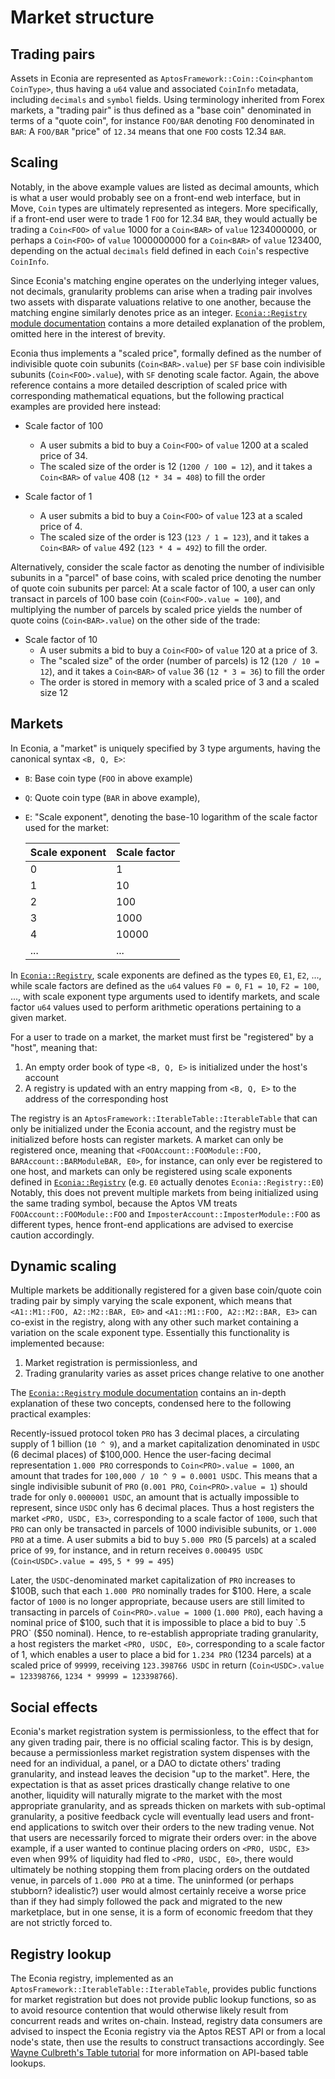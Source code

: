 # Market structure

## Trading pairs

Assets in Econia are represented as `AptosFramework::Coin::Coin<phantom CoinType>`, thus having a `u64` value and associated `CoinInfo` metadata, including `decimals` and `symbol` fields.
Using terminology inherited from Forex markets, a "trading pair" is thus defined as a "base coin" denominated in terms of a "quote coin", for instance `FOO/BAR` denoting `FOO` denominated in `BAR`:
A `FOO/BAR` "price" of `12.34` means that one `FOO` costs 12.34 `BAR`.

## Scaling

Notably, in the above example values are listed as decimal amounts, which is what a user would probably see on a front-end web interface, but in Move, `Coin` types are ultimately represented as integers.
More specifically, if a front-end user were to trade 1 `FOO` for 12.34 `BAR`, they would actually be trading a `Coin<FOO>` of `value` 1000 for a `Coin<BAR>` of `value` 1234000000, or perhaps a `Coin<FOO>` of `value` 1000000000 for a `Coin<BAR>` of `value` 123400, depending on the actual `decimals` field defined in each `Coin`'s respective `CoinInfo`.

Since Econia's matching engine operates on the underlying integer values, not decimals, granularity problems can arise when a trading pair involves two assets with disparate valuations relative to one another, because the matching engine similarly denotes price as an integer.
[`Econia::Registry` module documentation](../../../src/move/econia/build/Econia/docs/Registry.md) contains a more detailed explanation of the problem, omitted here in the interest of brevity.

Econia thus implements a "scaled price", formally defined as the number of indivisible quote coin subunits (`Coin<BAR>.value`) per `SF` base coin indivisible subunits (`Coin<FOO>.value`), with `SF` denoting scale factor.
Again, the above reference contains a more detailed description of scaled price with corresponding mathematical equations, but the following practical examples are provided here instead:

* Scale factor of 100
    * A user submits a bid to buy a `Coin<FOO>` of `value` 1200 at a scaled price of 34.
    * The scaled size of the order is 12 (`1200 / 100 = 12`), and it takes a `Coin<BAR>` of `value` 408 (`12 * 34 = 408`) to fill the order

* Scale factor of 1
    * A user submits a bid to buy a `Coin<FOO>` of `value` 123 at a scaled price of 4.
    * The scaled size of the order is 123 (`123 / 1 = 123`), and it takes a `Coin<BAR>` of `value` 492 (`123 * 4 = 492`) to fill the order.

Alternatively, consider the scale factor as denoting the number of indivisible subunits in a "parcel" of base coins, with scaled price denoting the number of quote coin subunits per parcel:
At a scale factor of 100, a user can only transact in parcels of 100 base coin (`Coin<FOO>.value = 100`), and multiplying the number of parcels by scaled price yields the number of quote coins (`Coin<BAR>.value`) on the other side of the trade:

* Scale factor of 10
    * A user submits a bid to buy a `Coin<FOO>` of `value` 120 at a price of 3.
    * The "scaled size" of the order (number of parcels) is 12 (`120 / 10 = 12`), and it takes a `Coin<BAR>` of `value` 36 (`12 * 3 = 36`) to fill the order
    * The order is stored in memory with a scaled price of 3 and a scaled size 12

## Markets

In Econia, a "market" is uniquely specified by 3 type arguments, having the canonical syntax `<B, Q, E>`:

* `B`: Base coin type (`FOO` in above example)
* `Q`: Quote coin type (`BAR` in above example),
* `E`: "Scale exponent", denoting the base-10 logarithm of the scale factor used for the market:

    | Scale exponent | Scale factor |
    |-|-|
    | 0 | 1 |
    | 1 | 10 |
    | 2 | 100 |
    | 3 | 1000 |
    | 4 | 10000 |
    | ... | ... |

In [`Econia::Registry`](../../src/move/econia/sources/Registry.move), scale exponents are defined as the types `E0`, `E1`, `E2`, ..., while scale factors are defined as the `u64` values `F0 = 0`, `F1 = 10`, `F2 = 100`, ..., with scale exponent type arguments used to identify markets, and scale factor `u64` values used to perform arithmetic operations pertaining to a given market.

For a user to trade on a market, the market must first be "registered" by a "host", meaning that:

1. An empty order book of type `<B, Q, E>` is initialized under the host's account
2. A registry is updated with an entry mapping from `<B, Q, E>` to the address of the corresponding host

The registry is an `AptosFramework::IterableTable::IterableTable` that can only be initialized under the Econia account, and the registry must be initialized before hosts can register markets.
A market can only be registered once, meaning that `<FOOAccount::FOOModule::FOO, BARAccount::BARModuleBAR, E0>`, for instance, can only ever be registered to one host, and markets can only be registered using scale exponents defined in [`Econia::Registry`](../../src/move/econia/sources/Registry.move) (e.g. `E0` actually denotes `Econia::Registry::E0`)
Notably, this does not prevent multiple markets from being initialized using the same trading symbol, because the Aptos VM treats `FOOAccount::FOOModule::FOO` and `ImposterAccount::ImposterModule::FOO` as different types, hence front-end applications are advised to exercise caution accordingly.

## Dynamic scaling

Multiple markets be additionally registered for a given base coin/quote coin trading pair by simply varying the scale exponent, which means that `<A1::M1::FOO, A2::M2::BAR, E0>` and `<A1::M1::FOO, A2::M2::BAR, E3>` can co-exist in the registry, along with any other such market containing a variation on the scale exponent type.
Essentially this functionality is implemented because:

1. Market registration is permissionless, and
1. Trading granularity varies as asset prices change relative to one another

The [`Econia::Registry` module documentation](../../../src/move/econia/build/Econia/docs/Registry.md) contains an in-depth explanation of these two concepts, condensed here to the following practical examples:

Recently-issued protocol token `PRO` has 3 decimal places, a circulating supply of 1 billion (`10 ^ 9`), and a market capitalization denominated in `USDC` (6 decimal places) of $100,000.
Hence the user-facing decimal representation `1.000 PRO` corresponds to `Coin<PRO>.value = 1000`, an amount that trades for `100,000 / 10 ^ 9 = 0.0001 USDC`.
This means that a single indivisible subunit of `PRO` (`0.001 PRO`, `Coin<PRO>.value = 1`) should trade for only `0.0000001 USDC`, an amount that is actually impossible to represent, since `USDC` only has 6 decimal places.
Thus a host registers the market `<PRO, USDC, E3>`, corresponding to a scale factor of `1000`, such that `PRO` can only be transacted in parcels of 1000 indivisible subunits, or `1.000 PRO` at a time.
A user submits a bid to buy `5.000 PRO` (5 parcels) at a scaled price of `99`, for instance, and in return receives `0.000495 USDC` (`Coin<USDC>.value = 495`, `5 * 99 = 495`)

Later, the `USDC`-denominated market capitalization of `PRO` increases to $100B, such that each `1.000 PRO` nominally trades for $100.
Here, a scale factor of `1000` is no longer appropriate, because users are still limited to transacting in parcels of `Coin<PRO>.value = 1000` (`1.000 PRO`), each having a nominal price of $100, such that it is impossible to place a bid to buy `.5 PRO` ($50 nominal).
Hence, to re-establish appropriate trading granularity, a host registers the market `<PRO, USDC, E0>`, corresponding to a scale factor of 1, which enables a user to place a bid for `1.234 PRO` (1234 parcels) at a scaled price of `99999`, receiving `123.398766 USDC` in return (`Coin<USDC>.value = 123398766`, `1234 * 99999 = 123398766`).

## Social effects

Econia's market registration system is permissionless, to the effect that for any given trading pair, there is no official scaling factor.
This is by design, because a permissionless market registration system dispenses with the need for an individual, a panel, or a DAO to dictate others' trading granularity, and instead leaves the decision "up to the market".
Here, the expectation is that as asset prices drastically change relative to one another, liquidity will naturally migrate to the market with the most appropriate granularity, and as spreads thicken on markets with sub-optimal granularity, a positive feedback cycle will eventually lead users and front-end applications to switch over their orders to the new trading venue.
Not that users are necessarily forced to migrate their orders over:
in the above example, if a user wanted to continue placing orders on `<PRO, USDC, E3>` even when 99% of liquidity had fled to `<PRO, USDC, E0>`, there would ultimately be nothing stopping them from placing orders on the outdated venue, in parcels of `1.000 PRO` at a time.
The uninformed (or perhaps stubborn? idealistic?) user would almost certainly receive a worse price than if they had simply followed the pack and migrated to the new marketplace, but in one sense, it is a form of economic freedom that they are not strictly forced to.

## Registry lookup

The Econia registry, implemented as an `AptosFramework::IterableTable::IterableTable`, provides public functions for market registration but does not provide public lookup functions, so as to avoid resource contention that would otherwise likely result from concurrent reads and writes on-chain.
Instead, registry data consumers are advised to inspect the Econia registry via the Aptos REST API or from a local node's state, then use the results to construct transactions accordingly.
See [Wayne Culbreth's Table tutorial](https://medium.com/code-community-command/aptos-tutorial-episode-4-lets-table-this-for-now-part-1-2e465707f83d) for more information on API-based table lookups.
